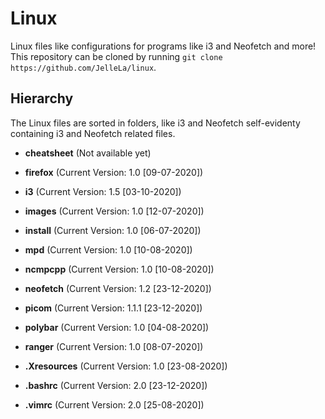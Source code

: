 # Linux
Linux files like configurations for programs like i3 and Neofetch and more! This repository can be cloned by running `git clone https://github.com/JelleLa/linux`.

## Hierarchy
The Linux files are sorted in folders, like i3 and Neofetch self-evidenty containing i3 and Neofetch related files.
* **cheatsheet** (Not available yet)

* **firefox** (Current Version: 1.0 [09-07-2020])

* **i3** (Current Version: 1.5 [03-10-2020])

* **images** (Current Version: 1.0 [12-07-2020])

* **install** (Current Version: 1.0 [06-07-2020])

* **mpd** (Current Version: 1.0 [10-08-2020])

* **ncmpcpp** (Current Version: 1.0 [10-08-2020])

* **neofetch** (Current Version: 1.2 [23-12-2020])

* **picom** (Current Version: 1.1.1 [23-12-2020])

* **polybar** (Current Version: 1.0 [04-08-2020])

* **ranger** (Current Version: 1.0 [08-07-2020])

* **.Xresources** (Current Version: 1.0 [23-08-2020])

* **.bashrc** (Current Version: 2.0 [23-12-2020])

* **.vimrc** (Current Version: 2.0 [25-08-2020])


